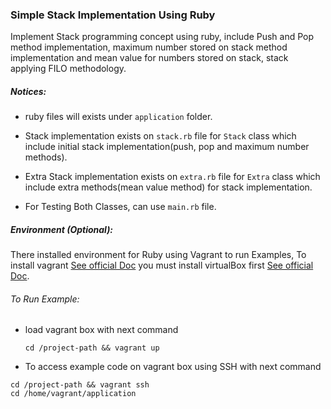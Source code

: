 ### Simple Stack Implementation Using Ruby

Implement Stack programming concept using ruby, include Push and Pop method implementation, maximum number stored on stack method implementation and mean value for numbers stored on stack, stack applying FILO methodology.

##### Notices:

- ruby files will exists under `application` folder.

- Stack implementation exists on `stack.rb` file for `Stack` class which include initial stack implementation(push, pop and maximum number methods).

- Extra Stack implementation exists on `extra.rb` file for `Extra` class which include extra methods(mean value method) for stack implementation.

- For Testing Both Classes, can use `main.rb` file.


##### Environment (Optional):

There installed environment for Ruby using Vagrant to run Examples, To install vagrant [See official Doc](https://www.vagrantup.com/downloads.html) you must install virtualBox first [See official Doc](https://www.virtualbox.org/wiki/Downloads).

###### To Run Example:
  - load vagrant box with next command
    ```
    cd /project-path && vagrant up
    ```

  - To access example code on vagrant box using SSH with next command
  ```
  cd /project-path && vagrant ssh
  cd /home/vagrant/application
  ```
